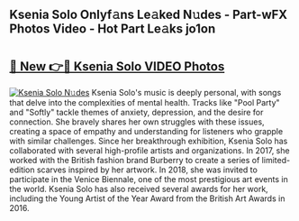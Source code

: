 ## Ksenia Solo Onlyf𝚊ns Le𝚊ked N𝚞des - Part-wFX Photos Video - Hot Part Le𝚊ks jo1on

# <h2><a href="http://ab51627.deff.icu/?id=Ksenia+Solo">🔗 New 👉🔴 Ksenia Solo VIDEO Photos</a></h2>

[![Ksenia Solo N𝚞des](https://i.imgur.com/rIISA9y.gif)](http://ab51627.deff.icu/?id=Ksenia+Solo)
Ksenia Solo's music is deeply personal, with songs that delve into the complexities of mental health. Tracks like "Pool Party" and "Softly" tackle themes of anxiety, depression, and the desire for connection. She bravely shares her own struggles with these issues, creating a space of empathy and understanding for listeners who grapple with similar challenges. Since her breakthrough exhibition, Ksenia Solo has collaborated with several high-profile artists and organizations. In 2017, she worked with the British fashion brand Burberry to create a series of limited-edition scarves inspired by her artwork. In 2018, she was invited to participate in the Venice Biennale, one of the most prestigious art events in the world. Ksenia Solo has also received several awards for her work, including the Young Artist of the Year Award from the British Art Awards in 2016.
